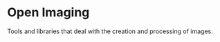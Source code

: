 Open Imaging
============

Tools and libraries that deal with the creation and processing of images.
